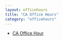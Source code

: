 ```yaml
---
layout: officehours
title: "CA Office Hours"
category: "officehours"
---
```

* [CA Office Hour](https://docs.google.com/spreadsheets/d/1wfST1AcrgcNaVsvr6xUWKu4LNAU3JYyFmuhlaIxP0EQ/edit#gid=2050153296)
